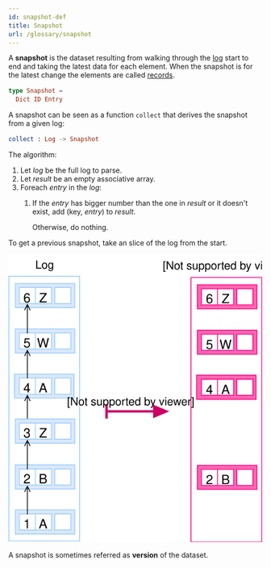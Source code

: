 ```yaml
---
id: snapshot-def
title: Snapshot
url: /glossary/snapshot
---
```


A **snapshot** is the dataset resulting from walking through the
[log](/glossary/log) start to end and taking the latest data for each
element. When the snapshot is for the latest change the elements are called
[records](/glossary/record).

```elm
type Snapshot =
  Dict ID Entry
```

A snapshot can be seen as a function `collect` that derives the snapshot from
a given log:

```elm
collect : Log -> Snapshot
```

The algorithm:

1. Let _log_ be the full log to parse.
1. Let _result_ be an empty associative array.
1. Foreach _entry_ in the _log_:
    1. If the _entry_ has bigger number than the one in _result_ or it doesn't
       exist, add (key, _entry_) to _result_.

       Otherwise, do nothing.

To get a previous snapshot, take an slice of the log from the start.

![A picture of transforming a log into a snapshot](./data-model/data-model-snapshot.svg)

A snapshot is sometimes referred as **version** of the dataset.
